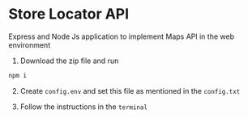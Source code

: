 # Store Locator API
Express and Node Js application to implement Maps API in the web environment

1. Download the zip file and run 

```javascript
npm i
```
2. Create ```config.env``` and set this file as mentioned in the `config.txt`

3. Follow the instructions in the `terminal`
